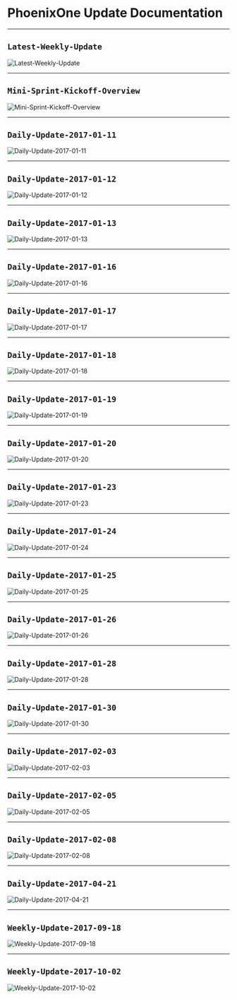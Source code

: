 # PhoenixOne Update Documentation

<hr>

## `Latest-Weekly-Update`

![Latest-Weekly-Update](https://dl.dropbox.com/s/d5kvgw02qsfwaen/Weekly-Update-2017-10-02.png)
<br>
<hr>

## `Mini-Sprint-Kickoff-Overview`

![Mini-Sprint-Kickoff-Overview](https://dl.dropbox.com/s/ad84e5pryz1lrat/mini-sprint-kickoff-overview.png)
<br>
<hr>

## `Daily-Update-2017-01-11`

![Daily-Update-2017-01-11](https://dl.dropbox.com/s/ut1d1c2qt1c2czv/daily-update-2017-01-11.png)
<br>
<hr>  

## `Daily-Update-2017-01-12`

![Daily-Update-2017-01-12](https://dl.dropbox.com/s/7ouixktxsvf4g7r/daily-update-2017-01-12.png)
<br>
<hr>

## `Daily-Update-2017-01-13`

![Daily-Update-2017-01-13](https://dl.dropbox.com/s/i9tlsh4bhacg10y/daily-update-2017-01-13.png)
<br>
<hr>

## `Daily-Update-2017-01-16`

![Daily-Update-2017-01-16](https://dl.dropbox.com/s/mis8ran05dbn3ri/daily-update-2017-01-16.png)
<br>
<hr>

## `Daily-Update-2017-01-17`

![Daily-Update-2017-01-17](https://dl.dropbox.com/s/zui745cqvjwq7jg/daily-update-2017-01-17.png)
<br>
<hr>

## `Daily-Update-2017-01-18`

![Daily-Update-2017-01-18](https://dl.dropbox.com/s/o9oxdu2cfu05veh/daily-update-2017-01-18.png)
<br>
<hr>

## `Daily-Update-2017-01-19`

![Daily-Update-2017-01-19](https://dl.dropbox.com/s/qd6jemd34pfezh0/daily-update-2017-01-19.png)
<br>
<hr>

## `Daily-Update-2017-01-20`

![Daily-Update-2017-01-20](https://dl.dropbox.com/s/drwmb6sz1ezawjr/daily-update-2017-01-20.png)
<br>
<hr>

## `Daily-Update-2017-01-23`

![Daily-Update-2017-01-23](https://dl.dropbox.com/s/8sshz7nce0c0psj/daily-update-2017-01-23.png)
<br>
<hr>

## `Daily-Update-2017-01-24`

![Daily-Update-2017-01-24](https://dl.dropbox.com/s/fn00z4jn7j6sxtn/daily-update-2017-01-24.png)
<br>
<hr>

## `Daily-Update-2017-01-25`

![Daily-Update-2017-01-25](https://dl.dropbox.com/s/n7o30jvvah8hqx0/daily-update-2017-01-25.png)
<br>
<hr>

## `Daily-Update-2017-01-26`

![Daily-Update-2017-01-26](https://dl.dropbox.com/s/bvpxwcnvkh6waw4/daily-update-2017-01-26.png)
<br>
<hr>

## `Daily-Update-2017-01-28`

![Daily-Update-2017-01-28](https://dl.dropbox.com/s/43viqrixgse70k0/daily-update-2017-01-28.png)
<br>
<hr>

## `Daily-Update-2017-01-30`

![Daily-Update-2017-01-30](https://dl.dropbox.com/s/e36226ug660nq39/Daily-Update-2017-01-30.png)
<br>
<hr>

## `Daily-Update-2017-02-03`

![Daily-Update-2017-02-03](https://dl.dropbox.com/s/kizcmbdjcfa8qld/Daily-Update-2017-02-03.png)
<br>
<hr>

## `Daily-Update-2017-02-05`

![Daily-Update-2017-02-05](https://dl.dropbox.com/s/u0ffuezt0ez915b/Daily-Update-2017-02-05.png)
<br>
<hr>

## `Daily-Update-2017-02-08`

![Daily-Update-2017-02-08](https://dl.dropbox.com/s/bdjsil550r1qktz/Daily-Update-2017-02-08.png)
<br>
<hr>

## `Daily-Update-2017-04-21`

![Daily-Update-2017-04-21](https://dl.dropbox.com/s/hm4n1wruq93po02/Daily-Update-2017-04-21.png)
<br>
<hr>

## `Weekly-Update-2017-09-18`

![Weekly-Update-2017-09-18](https://dl.dropbox.com/s/o8mgto0vr8ph0u2/Weekly-Update-2017-09-18.png)
<br>
<hr>

## `Weekly-Update-2017-10-02`

![Weekly-Update-2017-10-02](https://dl.dropbox.com/s/d5kvgw02qsfwaen/Weekly-Update-2017-10-02.png)
